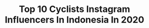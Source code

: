 ---
title: Top 10 Cyclists Instagram Influencers In Indonesia In 2020
description: >-
  Find top cyclists Instagram influencers in Indonesia in 2020. Most popular hashtags: #gowes #roadbikelife #roadbike #cyclist.
platform: Instagram
hits: 22
text_top: See the top-rated Instagram accounts on inBeat.
text_bottom: Our platform has 22 Instagram influencers like this in Indonesia for you to pitch.
profiles:
  - username: "dhina__ayu"
    fullname: >-
      Andhina Ayuningtyas
    bio: >-
      Hi I’m Dhina 🙋🏼‍♀️ Pilot 👩🏻‍✈️ | Cyclist 🚴🏼‍♀️ | 🏃🏼‍♀️| 👩🏻‍🍳| Brand Ambassador @oakley @patrolmountainbikes @3tbike @garminid @usanaindonesia • •
    location: "Indonesia"
    followers: 68903
    engagement: 447
    commentsToLikes: 0.032155
    id: ck14jwkrwmjxi0i19bbyglvo3
    verified: false
    hashtags: "#gowes, #selfreminder, #shecanfund, #terimakasihtuhanhidupkuasyik"
  - username: "mluthfiakbr"
    fullname: >-
      L.A
    bio: >-
      Cyclist Bdg
    location: "Indonesia"
    followers: 9630
    engagement: 1145
    commentsToLikes: 0.084787
    id: ck9wgww0yvcc00j78rwxucjiq
    verified: false
    hashtags: "#following, #instagram, #follow4followback, #follow4like"
  - username: "nopitttt"
    fullname: >-
      Novita Lestari
    bio: >-
      Swim Bike Run 🏊‍♀️🚴‍♀️🏃‍♀️ Paid influencer @nopit.kitchen IPO business advisor Triathlete Ironman 140.6, cyclist Audax 300K, marathoner
    location: "Indonesia"
    followers: 23310
    engagement: 286
    commentsToLikes: 0.024630
    id: ckf5wadaare6e0j237n5m66xs
    verified: false
    hashtags: "#cyclist, #womencyclists, #womencycling, #hidupinianugerah"
  - username: "suhadazainal"
    fullname: >-
      A.P.E.N.G  🌹🐼
    bio: >-
      cyclists 🇲🇾cycling Team.. 🇲🇾pilot paracyclingteam 👮🏻‍♀️PDRM athlete🚲 sponser by ;- @ampangcyclingteam #giro #thule #aftershozk @teamnatura
    location: "Indonesia"
    followers: 6690
    engagement: 411
    commentsToLikes: 0.029662
    id: ck9wd703hecmv0j78bow7pisg
    verified: false
    hashtags: "#kitajagakita, #frontliners, #stayathome, #togetherwestand"
  - username: "yugianii"
    fullname: >-
      Yugiani Purnamasari
    bio: >-
      Owner @gallerytetracycle Wife of @tetracycle Enterpreneur Pharmacist Cyclist Culinary addict Traveling hippie
    location: "Indonesia"
    followers: 2610
    engagement: 905
    commentsToLikes: 0.036251
    id: ck8t4s7p67tov0j781v2w59xc
    verified: false
    hashtags: "#polygonindonesia, #dropbar, #jogjagowes, #mtblifestyle"
  - username: "cyclonesia"
    fullname: >-
      Ippe
    bio: >-
      Cyclist, photographer, entrepreneur, husband and a father✌🏻️ @20_fit co-founder @indosweatcamp founder 📩:
    location: "Indonesia"
    followers: 41864
    engagement: 314
    commentsToLikes: 0.009771
    id: ck5ccmo0yhmz10i11vz6gegnh
    verified: false
    hashtags: "#gopromax, #goproid, #goprofamily, #goproindonesia"
  - username: "ayustinadelia"
    fullname: >-
      aayy✨
    bio: >-
      national cyclist🇮🇩 @ayustinadeliapriatna #teamoakley 📍mlg 🌤
    location: "Indonesia"
    followers: 8339
    engagement: 654
    commentsToLikes: 0.009662
    id: ck5zyt1fcah5r0i14s1z6t0ji
    verified: false
    hashtags: "#specializedwmn, #fortheloveofsport, #virtualphotoshoot, #stayhomestaysafe"
  - username: "triathlonjunkie"
    fullname: >-
      Brice van der Post
    bio: >-
      📕 SOON TO BE AUTHOR 🏆 70.3 World Championships ‘19 🇫🇷 Personal Account: @bricevdp 🔥
    location: "Indonesia"
    followers: 21453
    engagement: 555
    commentsToLikes: 0.031215
    id: ck0vvemzuoso20i19f13ajsqn
    verified: false
    hashtags: "#trainingmotivation, #roadcycling, #proathlete, #cyclingmotivation"
  - username: "lola.amaria"
    fullname: >-
      Lola Amaria
    bio: >-
      Founder of Lola Amaria Production🌻Cooking addicts🌻Food lover🌻Traveller🌻Enjoying the world🌻 @lolas.cooking Contact : Gia | giapartawinata@gmail.com
    location: "Indonesia"
    followers: 42245
    engagement: 199
    commentsToLikes: 0.037284
    id: ck13cwkdu2ilg0i19xjvsyuj3
    verified: true
    hashtags: "#bikeride, #piknikpedal, #roadbikelife, #gowes"
  - username: "x.t.i.n_m.i.l.a.n"
    fullname: >-
      Christin Wijaya
    bio: >-
      Triathlete 🏊‍♀️🚴‍♀️🏃‍♀️ Mom of Milan #sportenthusiast #influencer #mommystrong #trekbikes #oakleyid #garminid #lari2id #xtinmilan
    location: "Indonesia"
    followers: 9677
    engagement: 525
    commentsToLikes: 0.050854
    id: ck5q87wwv4v2i0i11xfedvjy3
    verified: false
    hashtags: "#gowesnusantara, #pesepeda, #goweser, #gowesholic"
---
